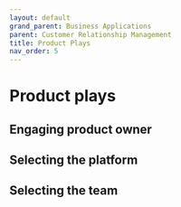 ```yaml
---
layout: default
grand_parent: Business Applications
parent: Customer Relationship Management
title: Product Plays
nav_order: 5
---
```


# Product plays​

## Engaging product owner​

## Selecting the platform​

## Selecting the team​